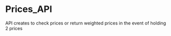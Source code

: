 # Prices_API
API creates to check prices or return weighted prices in the event of  holding 2 prices
